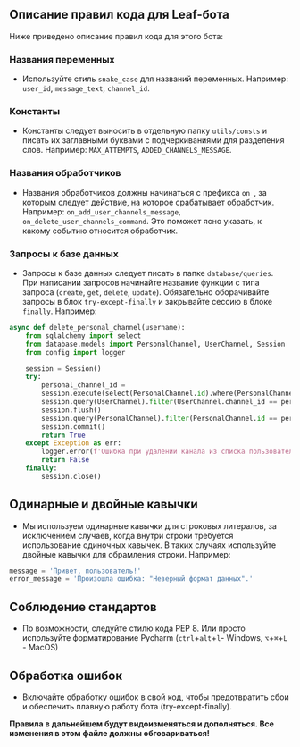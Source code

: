 ## Описание правил кода для Leaf-бота

Ниже приведено описание правил кода для этого бота:

### Названия переменных

- Используйте стиль `snake_case` для названий переменных. Например: `user_id`, `message_text`, `channel_id`.

### Константы

- Константы следует выносить в отдельную папку `utils/consts` и писать их заглавными буквами с подчеркиваниями для разделения слов. Например: `MAX_ATTEMPTS`, `ADDED_CHANNELS_MESSAGE`.

### Названия обработчиков

- Названия обработчиков должны начинаться с префикса `on_`, за которым следует действие, на которое срабатывает обработчик. Например: `on_add_user_channels_message`, `on_delete_user_channels_command`. Это поможет ясно указать, к какому событию относится обработчик.

### Запросы к базе данных

- Запросы к базе данных следует писать в папке `database/queries`. При написании запросов начинайте название функции с типа запроса (`create`, `get`, `delete`, `update`). Обязательно оборачивайте запросы в блок `try-except-finally` и закрывайте сессию в блоке `finally`. Например:

```python
async def delete_personal_channel(username):
    from sqlalchemy import select
    from database.models import PersonalChannel, UserChannel, Session
    from config import logger

    session = Session()
    try:
        personal_channel_id =
        session.execute(select(PersonalChannel.id).where(PersonalChannel.username == username)).fetchone()[0]
        session.query(UserChannel).filter(UserChannel.channel_id == personal_channel_id).delete()
        session.flush()
        session.query(PersonalChannel).filter(PersonalChannel.id == personal_channel_id).delete()
        session.commit()
        return True
    except Exception as err:
        logger.error(f'Ошибка при удалении канала из списка пользователя: {err}')
        return False
    finally:
        session.close()
```

## Одинарные и двойные кавычки
- Мы используем одинарные кавычки для строковых литералов, за исключением случаев, когда внутри строки требуется использование одиночных кавычек. В таких случаях используйте двойные кавычки для обрамления строки. Например:

```python
message = 'Привет, пользователь!'
error_message = 'Произошла ошибка: "Неверный формат данных".'
```

## Соблюдение стандартов

- По возможности, следуйте стилю кода PEP 8. Или просто используйте форматирование Pycharm (```ctrl```+```alt```+```l```- Windows, ```⌥```+```⌘```+```L``` - MacOS)

## Обработка ошибок

- Включайте обработку ошибок в свой код, чтобы предотвратить сбои и обеспечить плавную работу бота (try-except-finally). 


**Правила в дальнейшем будут видоизменяться и дополняться. Все изменения в этом файле должны обговариваться!**
